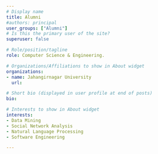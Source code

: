 ```yaml
---
# Display name
title: Alumni
#authors: principal
user_groups: ["Alumni"]
# Is this the primary user of the site?
superuser: false

# Role/position/tagline
role: Computer Science & Engineering.

# Organizations/Affiliations to show in About widget
organizations:
- name: Jahangirnagar University
  url: 

# Short bio (displayed in user profile at end of posts)
bio: 

# Interests to show in About widget
interests:
- Data Mining 
- Social Network Analysis
- Natural Language Processing
- Software Engineering

---
```

